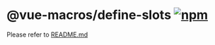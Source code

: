 # @vue-macros/define-slots [![npm](https://img.shields.io/npm/v/@vue-macros/define-slots.svg)](https://npmjs.com/package/@vue-macros/define-slots)

Please refer to [README.md](https://github.com/sxzz/unplugin-vue-macros#readme)
